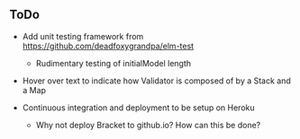 ## ToDo

- Add unit testing framework from https://github.com/deadfoxygrandpa/elm-test
	- Rudimentary testing of initialModel length 

- Hover over text to indicate how Validator is composed of by a Stack and a Map
- Continuous integration and deployment to be setup on Heroku
	- Why not deploy Bracket to github.io? How can this be done? 
